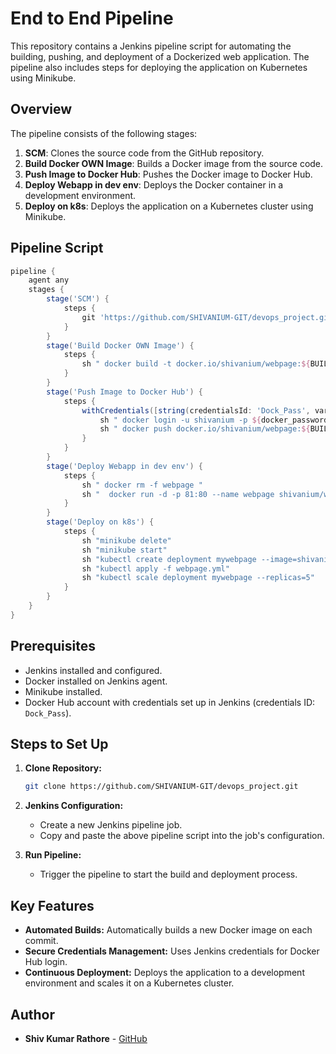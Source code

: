 ﻿
# End to End Pipeline

This repository contains a Jenkins pipeline script for automating the building, pushing, and deployment of a Dockerized web application. The pipeline also includes steps for deploying the application on Kubernetes using Minikube.

## Overview

The pipeline consists of the following stages:
1. **SCM**: Clones the source code from the GitHub repository.
2. **Build Docker OWN Image**: Builds a Docker image from the source code.
3. **Push Image to Docker Hub**: Pushes the Docker image to Docker Hub.
4. **Deploy Webapp in dev env**: Deploys the Docker container in a development environment.
5. **Deploy on k8s**: Deploys the application on a Kubernetes cluster using Minikube.


## Pipeline Script

```groovy
pipeline {
    agent any
    stages {
        stage('SCM') {
            steps {
                git 'https://github.com/SHIVANIUM-GIT/devops_project.git'
            }
        }
        stage('Build Docker OWN Image') {
            steps {
                sh " docker build -t docker.io/shivanium/webpage:${BUILD_NUMBER} ."
            }
        }
        stage('Push Image to Docker Hub') {
            steps {
                withCredentials([string(credentialsId: 'Dock_Pass', variable: 'docker_password')]) {
                    sh " docker login -u shivanium -p ${docker_password}"
                    sh " docker push docker.io/shivanium/webpage:${BUILD_NUMBER}"
                }             
            }
        }
        stage('Deploy Webapp in dev env') {
            steps {
                sh " docker rm -f webpage "
                sh "  docker run -d -p 81:80 --name webpage shivanium/webpage:${BUILD_NUMBER} "           
            }
        }
        stage('Deploy on k8s') {
            steps {
                sh "minikube delete"
                sh "minikube start"
                sh "kubectl create deployment mywebpage --image=shivanium/webpage:${BUILD_NUMBER}"
                sh "kubectl apply -f webpage.yml"
                sh "kubectl scale deployment mywebpage --replicas=5"
            }
        }
    }
}
```

## Prerequisites

- Jenkins installed and configured.
- Docker installed on Jenkins agent.
- Minikube installed.
- Docker Hub account with credentials set up in Jenkins (credentials ID: `Dock_Pass`).

## Steps to Set Up

1. **Clone Repository:**
    ```sh
    git clone https://github.com/SHIVANIUM-GIT/devops_project.git
    ```

2. **Jenkins Configuration:**
    - Create a new Jenkins pipeline job.
    - Copy and paste the above pipeline script into the job's configuration.

3. **Run Pipeline:**
    - Trigger the pipeline to start the build and deployment process.

## Key Features

- **Automated Builds:** Automatically builds a new Docker image on each commit.
- **Secure Credentials Management:** Uses Jenkins credentials for Docker Hub login.
- **Continuous Deployment:** Deploys the application to a development environment and scales it on a Kubernetes cluster.

## Author

- **Shiv Kumar Rathore** - [GitHub](https://github.com/SHIVANIUM-GIT)

